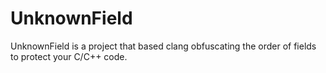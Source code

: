 # UnknownField
UnknownField is a project that based clang obfuscating the order of fields to protect your C/C++ code.
